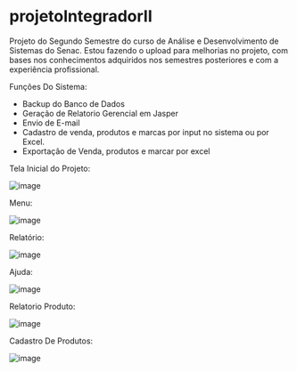 # projetoIntegradorII

Projeto do Segundo Semestre do curso de Análise e Desenvolvimento de Sistemas do Senac.
Estou fazendo o upload para melhorias no projeto, com bases nos conhecimentos adquiridos nos semestres posteriores e com a experiência profissional.

Funções Do Sistema:

- Backup do Banco de Dados
- Geração de Relatorio Gerencial em Jasper
- Envio de E-mail
- Cadastro de venda, produtos e marcas por input no sistema ou por Excel.
- Exportação de Venda, produtos e marcar por excel

Tela Inicial do Projeto:

![image](https://user-images.githubusercontent.com/78769051/184447786-3efc3a51-f0b8-44d1-9ef2-7f2538bdd952.png)

Menu:

![image](https://user-images.githubusercontent.com/78769051/184447869-c9f65402-8462-4b81-9301-69c23bab9df7.png)

Relatório:

![image](https://user-images.githubusercontent.com/78769051/184447913-be1daa0f-3064-4073-81b0-ecdb50b59db1.png)

Ajuda:

![image](https://user-images.githubusercontent.com/78769051/184447930-d8b7ccce-98fa-4b52-b355-b9cbf4cca961.png)

Relatorio Produto:

![image](https://user-images.githubusercontent.com/78769051/184448388-63952b95-2493-4935-96f2-2927d3fd2612.png)

Cadastro De Produtos:

![image](https://user-images.githubusercontent.com/78769051/184448438-2fe123a4-7b1b-4965-a0c0-911eb907c6b8.png)



